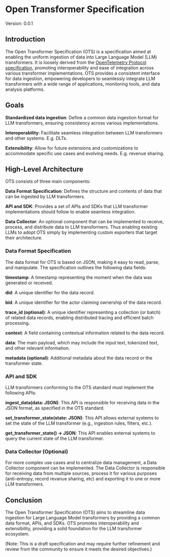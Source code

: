 # Open Transformer Specification

Version: 0.0.1

## Introduction
The Open Transformer Specification (OTS) is a specification aimed at enabling the uniform ingestion of data into Large Language Model (LLM) transformers. It is loosely derived from the [OpenTelemetry Protocol specification](https://opentelemetry.io/docs/specs/otlp/), promoting interoperability and ease of integration across various transformer implementations. OTS provides a consistent interface for data ingestion, empowering developers to seamlessly integrate LLM transformers with a wide range of applications, monitoring tools, and data analysis platforms.

## Goals
**Standardized data ingestion**: Define a common data ingestion format for LLM transformers, ensuring consistency across various implementations.

**Interoperability**: Facilitate seamless integration between LLM transformers and other systems. E.g. DLTs.

**Extensibility**: Allow for future extensions and customizations to accommodate specific use cases and evolving needs. E.g. revenue sharing.

## High-Level Architecture
OTS consists of three main components:

**Data Format Specification**: Defines the structure and contents of data that can be ingested by LLM transformers.

**API and SDK**: Provides a set of APIs and SDKs that LLM transformer implementations should follow to enable seamless integration.

**Data Collector**: An optional component that can be implemented to receive, process, and distribute data to LLM transformers. Thus enabling existing LLMs to adopt OTS simply by implementing custom exporters that target their architecture.

### Data Format Specification
The data format for OTS is based on JSON, making it easy to read, parse, and manipulate. The specification outlines the following data fields:

**timestamp**: A timestamp representing the moment when the data was generated or received.

**did**: A unique identifier for the data record.

**bid**: A unique identifier for the actor claiming ownership of the data record.

**trace_id (optional)**: A unique identifier representing a collection (or batch) of related data records, enabling distributed tracing and efficient batch processing.

**context**: A field containing contextual information related to the data record. 

**data**: The main payload, which may include the input text, tokenized text, and other relevant information.

**metadata (optional)**: Additional metadata about the data record or the transformer state.

### API and SDK
LLM transformers conforming to the OTS standard must implement the following APIs:

**ingest_data(data: JSON)**: This API is responsible for receiving data in the JSON format, as specified in the OTS standard.

**set_transformer_state(state: JSON)**: This API allows external systems to set the state of the LLM transformer (e.g., ingestion rules, filters, etc.).

**get_transformer_state() -> JSON**: This API enables external systems to query the current state of the LLM transformer.

### Data Collector (Optional)
For more complex use cases and to centralize data management, a Data Collector component can be implemented. The Data Collector is responsible for receiving data from multiple sources, process it for various purposes (anti-entropy, record revanue sharing, etc) and exporting it to one or more LLM transformers.

## Conclusion
The Open Transformer Specification (OTS) aims to streamline data ingestion for Large Language Model transformers by providing a common data format, APIs, and SDKs. OTS promotes interoperability and extensibility, providing a solid foundation for the LLM transformer ecosystem.

(Note: This is a draft specification and may require further refinement and review from the community to ensure it meets the desired objectives.)
